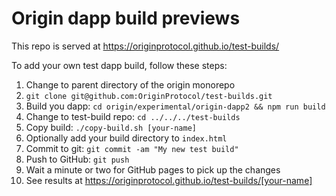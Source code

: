 # Origin dapp build previews

This repo is served at https://originprotocol.github.io/test-builds/

To add your own test dapp build, follow these steps:

1. Change to parent directory of the origin monorepo
2. `git clone git@github.com:OriginProtocol/test-builds.git`
3. Build you dapp: `cd origin/experimental/origin-dapp2 && npm run build`
4. Change to test-build repo: `cd ../../../test-builds`
5. Copy build: `./copy-build.sh [your-name]`
6. Optionally add your build directory to `index.html`
7. Commit to git: `git commit -am "My new test build"`
8. Push to GitHub: `git push`
9. Wait a minute or two for GitHub pages to pick up the changes
10. See results at  https://originprotocol.github.io/test-builds/[your-name]
